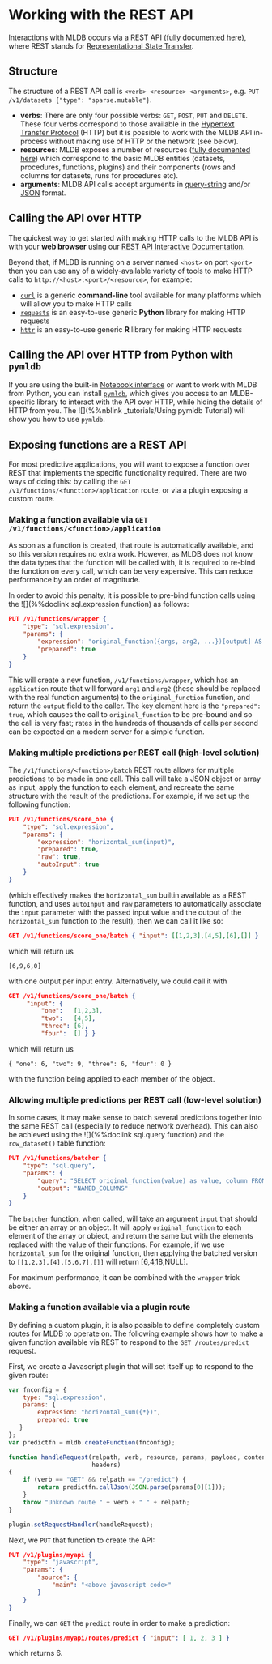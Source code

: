 # Working with the REST API

Interactions with MLDB occurs via a REST API ([fully documented here](../rest.html)), where REST stands for [Representational State Transfer](http://en.wikipedia.org/wiki/Representational_state_transfer).

## Structure

The structure of a REST API call is `<verb> <resource> <arguments>`, e.g. `PUT /v1/datasets {"type": "sparse.mutable"}`.

* **verbs**: There are only four possible verbs: `GET`, `POST`, `PUT` and `DELETE`. These four verbs correspond to those available in the [Hypertext Transfer Protocol](http://en.wikipedia.org/wiki/Hypertext_Transfer_Protocol) (HTTP) but it is possible to work with the MLDB API in-process without making use of HTTP or the network (see below).
* **resources**: MLDB exposes a number of resources ([fully documented here](../rest.html)) which correspond to the basic MLDB entities (datasets, procedures, functions, plugins) and their components (rows and columns for datasets, runs for procedures etc).
* **arguments**: MLDB API calls accept arguments in [query-string](http://en.wikipedia.org/wiki/Query_string) and/or [JSON](http://en.wikipedia.org/wiki/JSON) format.

## Calling the API over HTTP

The quickest way to get started with making HTTP calls to the MLDB API is with your **web browser** using our [REST API Interactive Documentation](../rest.html).

Beyond that, if MLDB is running on a server named `<host>` on port `<port>` then you can use any of a widely-available variety of tools to make HTTP calls to `http://<host>:<port>/<resource>`, for example:

* [`curl`](http://curl.haxx.se/) is a generic **command-line** tool available for many platforms which will allow you to make HTTP calls
* [`requests`](http://docs.python-requests.org/en/latest/) is an easy-to-use generic **Python** library for making HTTP requests
* [`httr`](http://cran.r-project.org/web/packages/httr/index.html) is an easy-to-use generic **R** library for making HTTP requests

## Calling the API over HTTP from Python with `pymldb`

If you are using the built-in [Notebook interface](Notebooks.md) or want to work with MLDB from Python, you can install [`pymldb`](Notebooks.md), which gives you access to an MLDB-specific library to interact with the API over HTTP, while hiding the details of HTTP from you. The ![](%%nblink _tutorials/Using pymldb Tutorial) will show you how to use `pymldb`.

## Exposing functions are a REST API

For most predictive applications, you will want to expose a function over
REST that implements the specific functionality required.  There are two
ways of doing this: by calling the `GET /v1/functions/<function>/application`
route, or via a plugin exposing a custom route.

### Making a function available via `GET /v1/functions/<function>/application`

As soon as a function is created, that route is automatically available, and
so this version requires no extra work.  However, as MLDB does not know the
data types that the function will be called with, it is required to re-bind
the function on every call, which can be very expensive.  This can reduce
performance by an order of magnitude.

In order to avoid this penalty, it is possible to pre-bind function calls
using the ![](%%doclink sql.expression function) as follows:

```JSON
PUT /v1/functions/wrapper {
    "type": "sql.expression",
    "params": {
        "expression": "original_function({args, arg2, ...})[output] AS *",
        "prepared": true
    }
}
```

This will create a new function, `/v1/functions/wrapper`, which has an
`application` route that will forward `arg1` and `arg2` (these should be
replaced with the real function arguments) to the `original_function`
function, and return the `output` field to the caller.  The key element
here is the `"prepared": true`, which causes the call to `original_function`
to be pre-bound and so the call is very fast; rates in the hundreds of
thousands of calls per second can be expected on a modern server for a
simple function.

### Making multiple predictions per REST call (high-level solution)

The `/v1/functions/<function>/batch` REST route allows for multiple
predictions to be made in one call.  This call will take a JSON object
or array as input, apply the function to each element, and recreate
the same structure with the result of the predictions.  For example,
if we set up the following function:

```JSON
PUT /v1/functions/score_one {
    "type": "sql.expression",
    "params": {
        "expression": "horizontal_sum(input)",
        "prepared": true,
        "raw": true,
        "autoInput": true
    }
}
```

(which effectively makes the `horizontal_sum` builtin available as a
REST function, and uses `autoInput` and `raw` parameters to automatically
associate the `input` parameter with the passed input value and the output
of the `horizontal_sum` function to the result), then we can call it like
so:

```JSON
GET /v1/functions/score_one/batch { "input": [[1,2,3],[4,5],[6],[]] }
```

which will return us

````
[6,9,6,0]
````

with one output per input entry.  Alternatively, we could call it with

```JSON
GET /v1/functions/score_one/batch {
     "input": {
         "one":   [1,2,3],
         "two":   [4,5],
         "three": [6],
         "four":  [] } }
```

which will return us

````
{ "one": 6, "two": 9, "three": 6, "four": 0 } 
````

with the function being applied to each member of the object.


### Allowing multiple predictions per REST call (low-level solution)

In some cases, it may make sense to batch several predictions together
into the same REST call (especially to reduce network overhead).  This
can also be achieved using the ![](%%doclink sql.query function) and the
`row_dataset()` table function:

```JSON
PUT /v1/functions/batcher {
    "type": "sql.query",
    "params": {
        "query": "SELECT original_function(value) as value, column FROM row_dataset($input)",
        "output": "NAMED_COLUMNS"
    }
}
```

The `batcher` function, when called, will take an argument `input` that should
be either an array or an object.  It will apply `original_function` to each
element of the array or object, and return the same but with the elements
replaced with the value of their functions.  For example, if we use
`horizontal_sum` for the original function, then applying the batched version
to `[[1,2,3],[4],[5,6,7],[]]` will return [6,4,18,NULL].

For maximum performance, it can be combined with the `wrapper` trick above.

### Making a function available via a plugin route

By defining a custom plugin, it is also possible to define completely custom
routes for MLDB to operate on.  The following example shows how to make a
given function available via REST to respond to the `GET /routes/predict`
request.

First, we create a Javascript plugin that will set itself up to respond to
the given route:

```javascript
var fnconfig = {
    type: "sql.expression",
    params: {
        expression: "horizontal_sum({*})",
        prepared: true
   }
};
var predictfn = mldb.createFunction(fnconfig);

function handleRequest(relpath, verb, resource, params, payload, contentType, contentLength,
                       headers)
{
    if (verb == "GET" && relpath == "/predict") {
        return predictfn.callJson(JSON.parse(params[0][1]));
    }
    throw "Unknown route " + verb + " " + relpath;
}

plugin.setRequestHandler(handleRequest);
```

Next, we `PUT` that function to create the API:

```JSON
PUT /v1/plugins/myapi {
    "type": "javascript",
    "params": {
        "source": {
            "main": "<above javascript code>"
        }
    }
}
```

Finally, we can `GET` the `predict` route in order to make a prediction:

```JSON
GET /v1/plugins/myapi/routes/predict { "input": [ 1, 2, 3 ] }
```

which returns 6.
